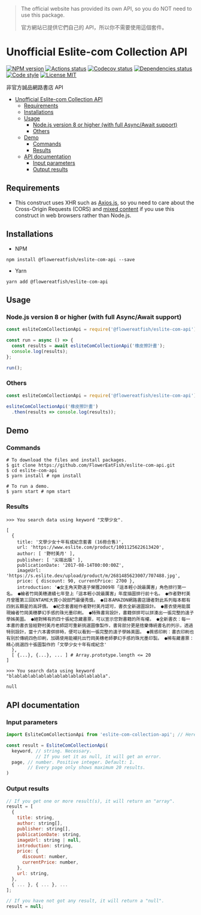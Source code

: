 > The official website has provided its own API, so you do NOT need to use this package.
>
> 官方網站已提供它們自己的 API，所以你不需要使用這個套件。

# Unofficial Eslite-com Collection API

[![NPM version](https://img.shields.io/npm/v/@flowereatfish/eslite-com-api.svg)](https://www.npmjs.com/package/@flowereatfish/eslite-com-api)
[![Actions status](https://github.com/FlowerEatsFish/eslite-com-api/workflows/build/badge.svg?branch=master)](https://github.com/FlowerEatsFish/eslite-com-api/actions)
[![Codecov status](https://codecov.io/gh/FlowerEatFish/eslite-com-api/branch/master/graph/badge.svg)](https://codecov.io/gh/FlowerEatFish/eslite-com-api/commits)
[![Dependencies status](https://github.com/FlowerEatsFish/eslite-com-api/workflows/dependencies-status/badge.svg?branch=master)](https://github.com/FlowerEatsFish/eslite-com-api/actions)
[![Code style](https://img.shields.io/badge/code_style-prettier-ff69b4.svg)](https://prettier.io/)
[![License MIT](https://img.shields.io/badge/license-MIT-blue.svg)](https://opensource.org/licenses/MIT)

非官方誠品網路書店 API

- [Unofficial Eslite-com Collection API](#unofficial-eslite-com-collection-api)
  - [Requirements](#requirements)
  - [Installations](#installations)
  - [Usage](#usage)
    - [Node.js version 8 or higher (with full Async/Await support)](#nodejs-version-8-or-higher-with-full-asyncawait-support)
    - [Others](#others)
  - [Demo](#demo)
    - [Commands](#commands)
    - [Results](#results)
  - [API documentation](#api-documentation)
    - [Input parameters](#input-parameters)
    - [Output results](#output-results)

## Requirements

- This construct uses XHR such as [Axios.js](https://github.com/axios/axios), so you need to care about the Cross-Origin Requests (CORS) and [mixed content](https://developer.mozilla.org/en-US/docs/Web/Security/Mixed_content) if you use this construct in web browsers rather than Node.js.

## Installations

- NPM

```shell
npm install @flowereatfish/eslite-com-api --save
```

- Yarn

```shell
yarn add @flowereatfish/eslite-com-api
```

## Usage

### Node.js version 8 or higher (with full Async/Await support)

```javascript
const esliteComCollectionApi = require('@flowereatfish/eslite-com-api');

const run = async () => {
  const results = await esliteComCollectionApi('橡皮擦計畫');
  console.log(results);
};

run();
```

### Others

```javascript
const esliteComCollectionApi = require('@flowereatfish/eslite-com-api');

esliteComCollectionApi('橡皮擦計畫')
  .then(results => console.log(results));
```

## Demo

### Commands

```shell
# To download the files and install packages.
$ git clone https://github.com/FlowerEatFish/eslite-com-api.git
$ cd eslite-com-api
$ yarn install # npm install

# To run a demo.
$ yarn start # npm start
```

### Results

```shell
>>> You search data using keyword "文學少女".

[
  {
    title: '文學少女十年有成紀念套書 (16冊合售)',
    url: 'https://www.eslite.com/product/1001125622613420',
    author: [ '野村美月' ],
    publisher: [ '尖端出版' ],
    publicationDate: '2017-08-14T00:00:00Z',
    imageUrl: 'https://s.eslite.dev/upload/product/m/2681485623007/707488.jpg',
    price: { discount: 90, currentPrice: 2700 },
    introduction: '●女主角天野遠子榮獲2009年「這本輕小說最厲害」角色排行第一名。 ●繪者竹岡美穗連續七年登上「這本輕小說最厲害」年度插圖排行前十名。 ●作者野村美月曾獲第三回ENTAME大賞小說部門最優秀獎。 ●日本AMAZON網路書店讀者對此系列每本都有四到五顆星的高評價。 ●紀念套書經作者野村美月認可，書衣全新選圖設計。 ●書衣使用能展現繪者竹岡美穗夢幻手感的珠光墨印刷。 ●特殊書背設計，書籍併排可以拼湊出一張完整的遠子學姊美圖。 ●絕對稀有的四十張紀念藏書票，可以宣示您對書籍的所有權。 ●全新書衣：每一本書的書衣皆經野村美月老師認可重新挑選圖像製作，書背部分更是捨棄傳統書名的列示，透過特別設計，當十六本書併排時，便可以看到一張完整的遠子學姊美圖。 ●質感印刷：書衣印刷也有別於傳統四色印刷，加碼使用能襯托出竹岡美穗老師夢幻手感的珠光墨印製。 ●稀有藏書票：精心挑選四十張圖製作的「文學少女十年有成紀念'
  },
  [ {...}, {...}, ... ] # Array.prototype.length <= 20
]
```

```shell
>>> You search data using keyword "blablablablablablablablablablablabla".

null
```

## API documentation

### Input parameters

```js
import EsliteComCollectionApi from 'eslite-com-collection-api'; // Here uses development mode as an example

const result = EsliteComCollectionApi(
  keyword, // string. Necessary.
           // If you set it as null, it will get an error.
  page, // number. Positive integer. Default: 1.
        // Every page only shows maximum 20 results.
)
```

### Output results

```js
// If you get one or more result(s), it will return an "array".
result = [
  {
    title: string,
    author: string[],
    publisher: string[],
    publicationDate: string,
    imageUrl: string | null,
    introduction: string,
    price: {
      discount: number,
      currentPrice: number,
    },
    url: string,
  },
  { ... }, { ... }, ...
];

// If you have not got any result, it will return a "null".
result = null;
```
